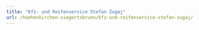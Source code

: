 ```yaml
---
title: "Kfz- und Reifenservice Stefan Zugaj"
url: /hoehenkirchen-siegertsbrunn/kfz-und-reifenservice-stefan-zugaj/
---
```

